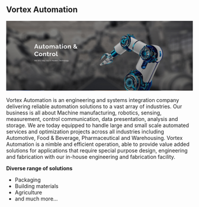 ## Vortex Automation

![Welcome to Vortex Automation](https://raw.githubusercontent.com/vortex-automation/.github/main/profile/images/front-banner.jpeg)

Vortex Automation is an engineering and systems integration company delivering reliable automation solutions to a vast array of industries. Our business is all about Machine manufacturing, robotics, sensing, measurement, control communication, data presentation, analysis and storage. We are today equipped to handle large and small scale automated services and optimization projects across all industries including Automotive, Food & Beverage, Pharmaceutical and Warehousing. Vortex Automation is a nimble and
efficient operation, able to provide value added solutions for applications that require special purpose design, engineering and fabrication with our in-house engineering and fabrication facility.

**Diverse range of solutions**

- Packaging
- Building materials
- Agriculture
- and much more...
